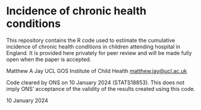 # Incidence of chronic health conditions

This repository contains the R code used to estimate the cumulative incidence of chronic health conditions in children attending hospital in England. It is provided here privately for peer review and will be made fully open when the paper is accepted.

Matthew A Jay
UCL GOS Institute of Child Health
matthew.jay@ucl.ac.uk

Code cleared by ONS on 10 January 2024 (STATS18853). This does not imply ONS’ acceptance of the validity of the results created using this code.

10 January 2024
